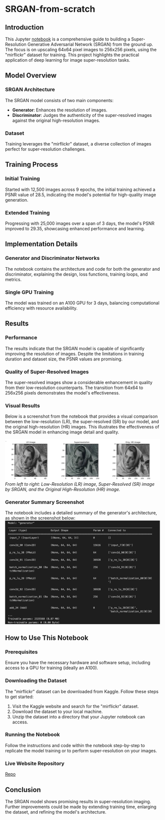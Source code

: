 # SRGAN-from-scratch

## Introduction
This Jupyter [notebook](https://github.com/rakibulhaque9954/SRGAN-from-scratch/blob/fffecf5bc62bccb0156b501a800b7d7e1ff666f3/SRGAN_from_scratch.ipynb) is a comprehensive guide to building a Super-Resolution Generative Adversarial Network (SRGAN) from the ground up. The focus is on upscaling 64x64 pixel images to 256x256 pixels, using the "mirflickr" dataset for training. This project highlights the practical application of deep learning for image super-resolution tasks.

## Model Overview

### SRGAN Architecture
The SRGAN model consists of two main components:
- **Generator**: Enhances the resolution of images.
- **Discriminator**: Judges the authenticity of the super-resolved images against the original high-resolution images.

### Dataset
Training leverages the "mirflickr" dataset, a diverse collection of images perfect for super-resolution challenges.

## Training Process

### Initial Training
Started with 12,500 images across 9 epochs, the initial training achieved a PSNR value of 28.5, indicating the model's potential for high-quality image generation.

### Extended Training
Progressing with 25,000 images over a span of 3 days, the model's PSNR improved to 29.35, showcasing enhanced performance and learning.

## Implementation Details

### Generator and Discriminator Networks
The notebook contains the architecture and code for both the generator and discriminator, explaining the design, loss functions, training loops, and metrics.

### Single GPU Training
The model was trained on an A100 GPU for 3 days, balancing computational efficiency with resource availability.

## Results

### Performance
The results indicate that the SRGAN model is capable of significantly improving the resolution of images. Despite the limitations in training duration and dataset size, the PSNR values are promising.

### Quality of Super-Resolved Images
The super-resolved images show a considerable enhancement in quality from their low-resolution counterparts. The transition from 64x64 to 256x256 pixels demonstrates the model's effectiveness.

### Visual Results
Below is a screenshot from the notebook that provides a visual comparison between the low-resolution (LR), the super-resolved (SR) by our model, and the original high-resolution (HR) images. This illustrates the effectiveness of the SRGAN model in enhancing image detail and quality.

![Comparison of LR, SR, and HR Images](https://github.com/rakibulhaque9954/SRGAN-from-scratch/blob/2b2b85de697738a6e4c2e7ae381eba528ad83dc9/Screenshot%202023-10-05%20at%2008.04.18.png)
*From left to right: Low-Resolution (LR) image, Super-Resolved (SR) image by SRGAN, and the Original High-Resolution (HR) image.*

### Generator Summary Screenshot
The notebook includes a detailed summary of the generator's architecture, as shown in the screenshot below:<br>
![Generator Summary Screenshot](https://github.com/rakibulhaque9954/SRGAN-from-scratch/blob/e4d8a94f4260c53306d73db6a39e43ce7c2be98b/Screenshot%202023-11-06%20at%2021.03.40.png)

## How to Use This Notebook

### Prerequisites
Ensure you have the necessary hardware and software setup, including access to a GPU for training (ideally an A100).

### Downloading the Dataset
The "mirflickr" dataset can be downloaded from Kaggle. Follow these steps to get started:
1. Visit the Kaggle website and search for the "mirflickr" dataset.
2. Download the dataset to your local machine.
3. Unzip the dataset into a directory that your Jupyter notebook can access.

### Running the Notebook
Follow the instructions and code within the notebook step-by-step to replicate the model training or to perform super-resolution on your images.

### Live Website Repository
[Repo](https://github.com/rakibulhaque9954/SRGAN_GCP.git)

## Conclusion
The SRGAN model shows promising results in super-resolution imaging. Further improvements could be made by extending training time, enlarging the dataset, and refining the model's architecture.

